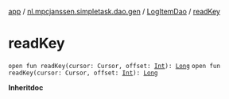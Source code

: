 [app](../../index.md) / [nl.mpcjanssen.simpletask.dao.gen](../index.md) / [LogItemDao](index.md) / [readKey](.)

# readKey

`open fun readKey(cursor: Cursor, offset: `[`Int`](https://kotlinlang.org/api/latest/jvm/stdlib/kotlin/-int/index.html)`): `[`Long`](https://kotlinlang.org/api/latest/jvm/stdlib/kotlin/-long/index.html)
`open fun readKey(cursor: Cursor, offset: `[`Int`](https://kotlinlang.org/api/latest/jvm/stdlib/kotlin/-int/index.html)`): `[`Long`](https://kotlinlang.org/api/latest/jvm/stdlib/kotlin/-long/index.html)

**Inheritdoc**

